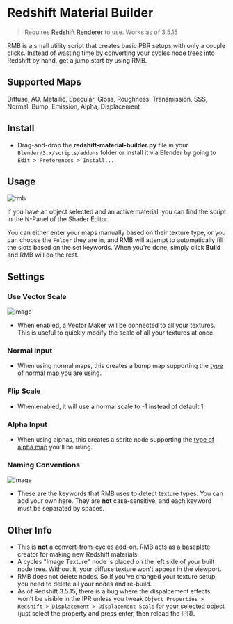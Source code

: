 # Redshift Material Builder
> Requires [Redshift Renderer](www.maxon.net/redshift) to use. Works as of 3.5.15

RMB is a small utility script that creates basic PBR setups with only a couple clicks. Instead of wasting time by converting your cycles node trees into Redshift by hand, get a jump start by using RMB.

## Supported Maps
Diffuse, AO, Metallic, Specular, Gloss, Roughness, Transmission, SSS, Normal, Bump, Emission, Alpha, Displacement

## Install
- Drag-and-drop the **redshift-material-builder.py** file in your `Blender/3.x/scripts/addons` folder or install it via Blender by going to `Edit > Preferences > Install...`

## Usage
![rmb](https://github.com/abrasic/redshift-material-builder/assets/43157991/7cda8dd2-5376-4254-b78a-02d572e02945)

If you have an object selected and an active material, you can find the script in the N-Panel of the Shader Editor.

You can either enter your maps manually based on their texture type, or you can choose the `Folder` they are in, and RMB will attempt to automatically fill the slots based on the set keywords. When you're done, simply click **Build** and RMB will do the rest.

## Settings
### **Use Vector Scale**
![image](https://github.com/abrasic/redshift-material-builder/assets/43157991/b757433e-541f-4cf5-8635-e2f0669edf4d)

 * When enabled, a Vector Maker will be connected to all your textures. This is useful to quickly modify the scale of all your textures at once.

### Normal Input
 * When using normal maps, this creates a bump map supporting the [type of normal map](https://help.maxon.net/r3d/blender/en-us/index.html#html/Bump+Map.html#BumpMap-InputMapType) you are using.

### Flip Scale
  * When enabled, it will use a normal scale to -1 instead of default 1.

### Alpha Input
  * When using alphas, this creates a sprite node supporting the [type of alpha map](https://help.maxon.net/r3d/blender/en-us/index.html#html/Sprite+Node.html#SpriteNode-OpacityCalculation) you'll be using.

### Naming Conventions
![image](https://github.com/abrasic/redshift-material-builder/assets/43157991/0a65d5d4-f88a-4feb-bd4c-247f20dca4a4)
  * These are the keywords that RMB uses to detect texture types. You can add your own here. They are **not** case-sensitive, and each keyword must be separated by spaces.

## Other Info
  * This is **not** a convert-from-cycles add-on. RMB acts as a baseplate creator for making new Redshift materials.
  * A cycles "Image Texture" node is placed on the left side of your built node tree. Without it, your diffuse texture won't appear in the viewport.
  * RMB does not delete nodes. So if you've changed your texture setup, you need to delete all your nodes and re-build.
  * As of Redshift 3.5.15, there is a bug where the dispalcement effects won't be visible in the IPR unless you tweak `Object Properties > Redshift > Displacement > Displacement Scale` for your selected object (just select the property and press enter, then reload the IPR).
